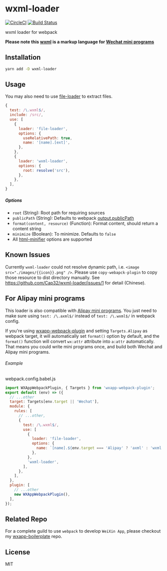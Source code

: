 # wxml-loader

[![CircleCI](https://circleci.com/gh/Cap32/wxml-loader.svg?style=shield)](https://circleci.com/gh/Cap32/wxml-loader) [![Build Status](https://travis-ci.org/Cap32/wxml-loader.svg?branch=master)](https://travis-ci.org/Cap32/wxml-loader)

wxml loader for webpack

**Please note this [wxml](https://mp.weixin.qq.com/debug/wxadoc/dev/framework/view/wxml/) is a markup language for [Wechat mini programs](https://mp.weixin.qq.com/debug/wxadoc/dev/)**


## Installation

```bash
yarn add -D wxml-loader
```

## Usage

You may also need to use [file-loader](https://github.com/webpack-contrib/file-loader) to extract files.

```js
{
  test: /\.wxml$/,
  include: /src/,
  use: [
    {
      loader: 'file-loader',
      options: {
        useRelativePath: true,
        name: '[name].[ext]',
      },
    },
    {
      loader: 'wxml-loader',
      options: {
        root: resolve('src'),
      },
    },
  ],
}
```

##### Options

- `root` (String): Root path for requiring sources
- `publicPath` (String): Defaults to webpack [output.publicPath](https://webpack.js.org/configuration/output/#output-publicpath)
- `format(content, resource)` (Function): Format content, should return a content string
- `minimize` (Boolean): To minimize. Defaults to `false`
- All [html-minifier](https://github.com/kangax/html-minifier#options-quick-reference) options are supported


## Known Issues

Currently `wxml-loader` could not resolve dynamic path, i.e. `<image src="./images/{{icon}}.png" />`. Please use `copy-webapck-plugin` to copy those resource to dist directory manually. See https://github.com/Cap32/wxml-loader/issues/1 for detail (Chinese).


## For Alipay mini programs

This loader is also compatible with [Alipay mini programs](https://mini.open.alipay.com/channel/miniIndex.htm). You just need to make sure using `test: /\.axml$/` instead of `test: /\.wxml$/` in webpack config.

If you're using [wxapp-webpack-plugin](https://github.com/Cap32/wxapp-webpack-plugin) and setting `Targets.Alipay` as webpack target, it will automatically set `format()` option by default, and the `format()` function will convert `wx:attr` attribute into `a:attr` automatically. That means you could write mini programs once, and build both Wechat and Alipay mini programs.

###### Example

webpack.config.babel.js

```js
import WXAppWebpackPlugin, { Targets } from 'wxapp-webpack-plugin';
export default (env) => ({
  // ...other
  target: Targets[env.target || 'Wechat'],
  module: {
    rules: [
      // ...other,
      {
        test: /\.wxml$/,
        use: [
          {
            loader: 'file-loader',
            options: {
              name: `[name].${env.target === 'Alipay' ? 'axml' : 'wxml'}`,
            },
          },
          'wxml-loader',
        ],
      },
    ],
  },
  plugin: [
    // ...other
    new WXAppWebpackPlugin(),
  ],
});
```


## Related Repo

For a complete guild to use `webpack` to develop `WeiXin App`, please checkout my [wxapp-boilerplate](https://github.com/cantonjs/wxapp-boilerplate) repo.


## License

MIT
